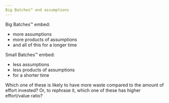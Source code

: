 ```yaml
---
Big Batches™ and assumptions
---
```


Big Batches™ embed:
- more assumptions
- more products of assumptions
- and all of this for a longer time

Small Batches™ embed:
- less assumptions
- less products of assumptions
- for a shorter time

Which one of these is likely to have more waste compared to the amount of effort invested?
Or, to rephrase it, which one of these has higher effort/value ratio?

